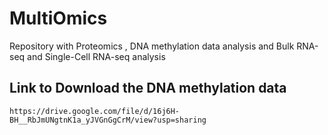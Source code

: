 # MultiOmics
Repository with Proteomics , DNA methylation data analysis and Bulk RNA-seq and Single-Cell RNA-seq analysis

## Link to Download the DNA methylation data
```
https://drive.google.com/file/d/16j6H-BH__RbJmUNgtnK1a_yJVGnGgCrM/view?usp=sharing
```
